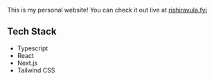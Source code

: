 This is my personal website!
You can check it out live at [rishiravula.fyi](https://rishiravula.fyi)
## Tech Stack
- Typescript
- React
- Next.js
- Tailwind CSS

<!-- ![alt text](image.png) -->
